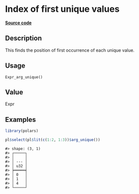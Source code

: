 
# Index of first unique values

[**Source code**](https://github.com/pola-rs/r-polars/tree/main/R/after-wrappers.R#L20)

## Description

This finds the position of first occurrence of each unique value.

## Usage

<pre><code class='language-R'>Expr_arg_unique()
</code></pre>

## Value

Expr

## Examples

``` r
library(polars)

pl$select(pl$lit(c(1:2, 1:3))$arg_unique())
```

    #> shape: (3, 1)
    #> ┌─────┐
    #> │     │
    #> │ --- │
    #> │ u32 │
    #> ╞═════╡
    #> │ 0   │
    #> │ 1   │
    #> │ 4   │
    #> └─────┘
